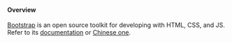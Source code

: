 #### Overview

[Bootstrap](https://getbootstrap.com/) is an open source toolkit for developing with HTML, CSS, and JS. Refer to its [documentation](https://getbootstrap.com/docs/4.4/getting-started/introduction/) or [Chinese one](https://v4.bootcss.com/docs/getting-started/introduction/).
